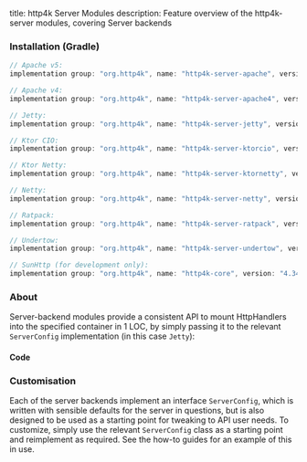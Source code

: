 title: http4k Server Modules
description: Feature overview of the http4k-server modules, covering Server backends

### Installation (Gradle)

```groovy
// Apache v5: 
implementation group: "org.http4k", name: "http4k-server-apache", version: "4.34.0.3"

// Apache v4: 
implementation group: "org.http4k", name: "http4k-server-apache4", version: "4.34.0.3"

// Jetty: 
implementation group: "org.http4k", name: "http4k-server-jetty", version: "4.34.0.3"

// Ktor CIO: 
implementation group: "org.http4k", name: "http4k-server-ktorcio", version: "4.34.0.3"

// Ktor Netty: 
implementation group: "org.http4k", name: "http4k-server-ktornetty", version: "4.34.0.3"

// Netty: 
implementation group: "org.http4k", name: "http4k-server-netty", version: "4.34.0.3"

// Ratpack: 
implementation group: "org.http4k", name: "http4k-server-ratpack", version: "4.34.0.3"

// Undertow: 
implementation group: "org.http4k", name: "http4k-server-undertow", version: "4.34.0.3"

// SunHttp (for development only): 
implementation group: "org.http4k", name: "http4k-core", version: "4.34.0.3"
```

### About
Server-backend modules provide a consistent API to mount HttpHandlers into the specified container in 1 LOC, by 
simply passing it to the relevant `ServerConfig` implementation (in this case `Jetty`):

#### Code [<img class="octocat"/>](https://github.com/http4k/http4k/blob/master/src/docs/guide/reference/servers/example_http.kt)

<script src="https://gist-it.appspot.com/https://github.com/http4k/http4k/blob/master/src/docs/guide/reference/servers/example_http.kt"></script>

### Customisation
Each of the server backends implement an interface `ServerConfig`, which is written with sensible defaults for the server in questions, 
but is also designed to be used as a starting point for tweaking to API user needs. To customize, simply use the relevant `ServerConfig` 
class as a starting point and reimplement as required. See the how-to guides for an example of this in use.
